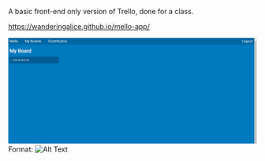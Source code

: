 A basic front-end only version of Trello, done for a class.

https://wanderingalice.github.io/mello-app/

![GitHub Logo](/MelloScreenshot.PNG)
Format: ![Alt Text](url)